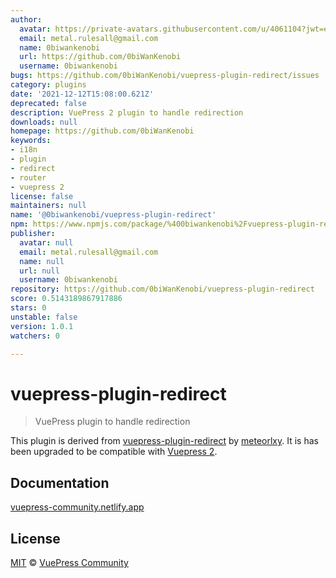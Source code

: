 ```yaml
---
author:
  avatar: https://private-avatars.githubusercontent.com/u/4061104?jwt=eyJhbGciOiJIUzI1NiIsInR5cCI6IkpXVCJ9.eyJpc3MiOiJnaXRodWIuY29tIiwiYXVkIjoicmF3LmdpdGh1YnVzZXJjb250ZW50LmNvbSIsImtleSI6ImtleTEiLCJleHAiOjE3MzQ2NTU1MDAsIm5iZiI6MTczNDY1NDMwMCwicGF0aCI6Ii91LzQwNjExMDQifQ.tRpVUOAOOwIObvq785rlgSaJxYDHv3BYE1v90ql83IY&v=4
  email: metal.rulesall@gmail.com
  name: 0biwankenobi
  url: https://github.com/0biWanKenobi
  username: 0biwankenobi
bugs: https://github.com/0biWanKenobi/vuepress-plugin-redirect/issues
category: plugins
date: '2021-12-12T15:08:00.621Z'
deprecated: false
description: VuePress 2 plugin to handle redirection
downloads: null
homepage: https://github.com/0biWanKenobi
keywords:
- i18n
- plugin
- redirect
- router
- vuepress 2
license: false
maintainers: null
name: '@0biwankenobi/vuepress-plugin-redirect'
npm: https://www.npmjs.com/package/%400biwankenobi%2Fvuepress-plugin-redirect
publisher:
  avatar: null
  email: metal.rulesall@gmail.com
  name: null
  url: null
  username: 0biwankenobi
repository: https://github.com/0biWanKenobi/vuepress-plugin-redirect
score: 0.5143189867917886
stars: 0
unstable: false
version: 1.0.1
watchers: 0

---
```


# vuepress-plugin-redirect

> VuePress plugin to handle redirection

This plugin is derived from [vuepress-plugin-redirect](https://github.com/vuepress/vuepress-community/tree/main/packages/vuepress-plugin-redirect) by [meteorlxy](https://github.com/meteorlxy). It is has been upgraded to be compatible with [Vuepress 2](https://v2.vuepress.vuejs.org/).

## Documentation

[vuepress-community.netlify.app](https://vuepress-community.netlify.app)

## License

[MIT](https://github.com/vuepress/vuepress-community/blob/main/LICENSE) &copy; [VuePress Community](https://github.com/vuepress)
